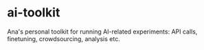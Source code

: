 # ai-toolkit
Ana's personal toolkit for running AI-related experiments: API calls, finetuning, crowdsourcing, analysis etc.
